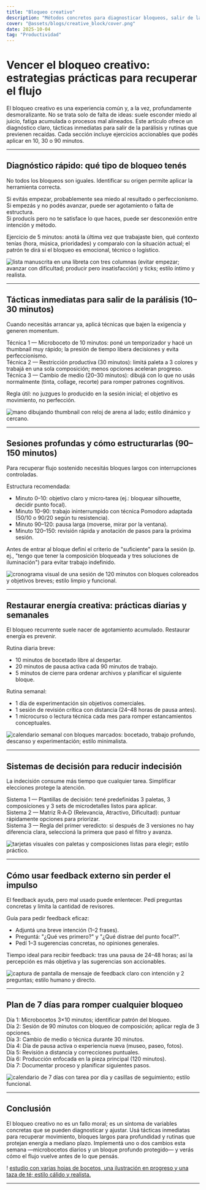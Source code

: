 ```yaml
---
title: "Bloqueo creativo"
description: "Métodos concretos para diagnosticar bloqueos, salir de la parálisis y volver a producir con intención y rapidez."
cover: "@assets/blogs/creative_block/cover.png"
date: 2025-10-04
tag: "Productividad"
---
```


# Vencer el bloqueo creativo: estrategias prácticas para recuperar el flujo

El bloqueo creativo es una experiencia común y, a la vez, profundamente desmoralizante. No se trata solo de falta de ideas: suele esconder miedo al juicio, fatiga acumulada o procesos mal alineados. Este artículo ofrece un diagnóstico claro, tácticas inmediatas para salir de la parálisis y rutinas que previenen recaídas. Cada sección incluye ejercicios accionables que podés aplicar en 10, 30 o 90 minutos.

---

## Diagnóstico rápido: qué tipo de bloqueo tenés

No todos los bloqueos son iguales. Identificar su origen permite aplicar la herramienta correcta.

Si evitás empezar, probablemente sea miedo al resultado o perfeccionismo.  
Si empezás y no podés avanzar, puede ser agotamiento o falta de estructura.  
Si producís pero no te satisface lo que haces, puede ser desconexión entre intención y método.

Ejercicio de 5 minutos: anotá la última vez que trabajaste bien, qué contexto tenías (hora, música, prioridades) y comparalo con la situación actual; el patrón te dirá si el bloqueo es emocional, técnico o logístico.

![lista manuscrita en una libreta con tres columnas (evitar empezar; avanzar con dificultad; producir pero insatisfacción) y ticks; estilo íntimo y realista.](/src/assets/blogs/creative_block/1.webp)

---

## Tácticas inmediatas para salir de la parálisis (10–30 minutos)

Cuando necesitás arrancar ya, aplicá técnicas que bajen la exigencia y generen momentum.

Técnica 1 — Microboceto de 10 minutos: poné un temporizador y hacé un thumbnail muy rápido; la presión de tiempo libera decisiones y evita perfeccionismo.  
Técnica 2 — Restricción productiva (30 minutos): limitá paleta a 3 colores y trabajá en una sola composición; menos opciones aceleran progreso.  
Técnica 3 — Cambio de medio (20–30 minutos): dibujá con lo que no usás normalmente (tinta, collage, recorte) para romper patrones cognitivos.

Regla útil: no juzgues lo producido en la sesión inicial; el objetivo es movimiento, no perfección.

![mano dibujando thumbnail con reloj de arena al lado; estilo dinámico y cercano.](/src/assets/blogs/creative_block/2.webp)

---

## Sesiones profundas y cómo estructurarlas (90–150 minutos)

Para recuperar flujo sostenido necesitás bloques largos con interrupciones controladas.

Estructura recomendada:

- Minuto 0–10: objetivo claro y micro‑tarea (ej.: bloquear silhouette, decidir punto focal).
- Minuto 10–90: trabajo ininterrumpido con técnica Pomodoro adaptada (50/10 o 90/20 según tu resistencia).
- Minuto 90–120: pausa larga (moverse, mirar por la ventana).
- Minuto 120–150: revisión rápida y anotación de pasos para la próxima sesión.

Antes de entrar al bloque definí el criterio de "suficiente" para la sesión (p. ej., "tengo que tener la composición bloqueada y tres soluciones de iluminación") para evitar trabajo indefinido.

![cronograma visual de una sesión de 120 minutos con bloques coloreados y objetivos breves; estilo limpio y funcional.](/src/assets/blogs/creative_block/3.webp)

---

## Restaurar energía creativa: prácticas diarias y semanales

El bloqueo recurrente suele nacer de agotamiento acumulado. Restaurar energía es prevenir.

Rutina diaria breve:

- 10 minutos de bocetado libre al despertar.
- 20 minutos de pausa activa cada 90 minutos de trabajo.
- 5 minutos de cierre para ordenar archivos y planificar el siguiente bloque.

Rutina semanal:

- 1 día de experimentación sin objetivos comerciales.
- 1 sesión de revisión crítica con distancia (24–48 horas de pausa antes).
- 1 microcurso o lectura técnica cada mes para romper estancamientos conceptuales.

![calendario semanal con bloques marcados: bocetado, trabajo profundo, descanso y experimentación; estilo minimalista.](/src/assets/blogs/creative_block/4.webp)

---

## Sistemas de decisión para reducir indecisión

La indecisión consume más tiempo que cualquier tarea. Simplificar elecciones protege la atención.

Sistema 1 — Plantillas de decisión: tené predefinidas 3 paletas, 3 composiciones y 3 sets de microdetalles listos para aplicar.  
Sistema 2 — Matriz R‑A‑D (Relevancia, Atractivo, Dificultad): puntuar rápidamente opciones para priorizar.  
Sistema 3 — Regla del primer veredicto: si después de 3 versiones no hay diferencia clara, seleccioná la primera que pasó el filtro y avanza.

![tarjetas visuales con paletas y composiciones listas para elegir; estilo práctico.](/src/assets/blogs/creative_block/5.webp)

---

## Cómo usar feedback externo sin perder el impulso

El feedback ayuda, pero mal usado puede enlentecer. Pedí preguntas concretas y limita la cantidad de revisores.

Guía para pedir feedback eficaz:

- Adjuntá una breve intención (1–2 frases).
- Preguntá: "¿Qué ves primero?" y "¿Qué distrae del punto focal?".
- Pedí 1–3 sugerencias concretas, no opiniones generales.

Tiempo ideal para recibir feedback: tras una pausa de 24–48 horas; así la percepción es más objetiva y las sugerencias son accionables.

![captura de pantalla de mensaje de feedback claro con intención y 2 preguntas; estilo humano y directo.](/src/assets/blogs/creative_block/6.webp)

---

## Plan de 7 días para romper cualquier bloqueo

Día 1: Microbocetos 3×10 minutos; identificar patrón del bloqueo.  
Día 2: Sesión de 90 minutos con bloqueo de composición; aplicar regla de 3 opciones.  
Día 3: Cambio de medio o técnica durante 30 minutos.  
Día 4: Día de pausa activa o experiencia nueva (museo, paseo, fotos).  
Día 5: Revisión a distancia y correcciones puntuales.  
Día 6: Producción enfocada en la pieza principal (120 minutos).  
Día 7: Documentar proceso y planificar siguientes pasos.

![calendario de 7 días con tarea por día y casillas de seguimiento; estilo funcional.](/src/assets/blogs/creative_block/7.webp)

---

## Conclusión

El bloqueo creativo no es un fallo moral; es un síntoma de variables concretas que se pueden diagnosticar y ajustar. Usá tácticas inmediatas para recuperar movimiento, bloques largos para profundidad y rutinas que protejan energía a mediano plazo. Implementá uno o dos cambios esta semana —microbocetos diarios y un bloque profundo protegido— y verás cómo el flujo vuelve antes de lo que pensás.

! [estudio con varias hojas de bocetos, una ilustración en progreso y una taza de té; estilo cálido y realista.](/src/assets/blogs/creative_block/8.webp)

---
